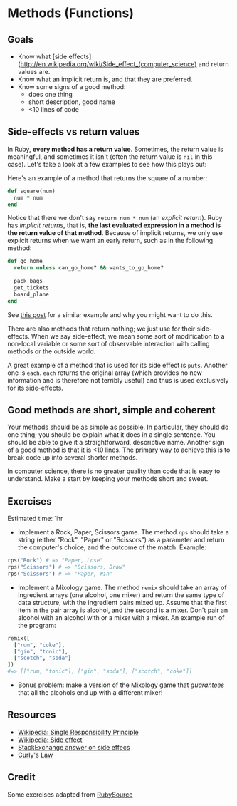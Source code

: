 # Methods (Functions)

## Goals

* Know what [side effects](http://en.wikipedia.org/wiki/Side_effect_(computer_science) and return values are.
* Know what an implicit return is, and that they are preferred.
* Know some signs of a good method:
  * does one thing
  * short description, good name
  * <10 lines of code

## Side-effects vs return values

In Ruby, **every method has a return value**. Sometimes, the return
value is meaningful, and sometimes it isn't (often the return value is
`nil` in this case). Let's take a look at a few examples to see how
this plays out:

Here's an example of a method that returns the square of a
number:

```ruby
def square(num)
  num * num
end
```

Notice that there we don't say `return num * num` (an *explicit
return*). Ruby has *implicit returns*, that is, **the last evaluated
expression in a method is the return value of that method**. Because
of implicit returns, we only use explicit returns when we want an
early return, such as in the following method:

```ruby
def go_home
  return unless can_go_home? && wants_to_go_home?
  
  pack_bags
  get_tickets
  board_plane
end
```

See [this post][eriwen.com] for a similar example and why you
might want to do this.

[eriwen.com]: http://www.eriwen.com/ruby/more-readable-conditionals/

There are also methods that return nothing; we just use for their
side-effects. When we say side-effect, we mean some sort of
modification to a non-local variable or some sort of observable
interaction with calling methods or the outside world.

A great example of a method that is used for its side effect is
`puts`. Another one is `each`. `each` returns the original array
(which provides no new information and is therefore not terribly
useful) and thus is used exclusively for its side-effects.

## Good methods are short, simple and coherent

Your methods should be as simple as possible. In particular, they
should do one thing; you should be explain what it does in a single
sentence. You should be able to give it a straightforward, descriptive
name. Another sign of a good method is that it is <10 lines. The
primary way to achieve this is to break code up into several shorter
methods.

In computer science, there is no greater quality than code that is
easy to understand. Make a start by keeping your methods short and
sweet.

## Exercises

Estimated time: 1hr

* Implement a Rock, Paper, Scissors game. The method `rps` should take
  a string (either "Rock", "Paper" or "Scissors") as a parameter and
  return the computer's choice, and the outcome of the match. Example:

```ruby
rps("Rock") # => "Paper, Lose"
rps("Scissors") # => "Scissors, Draw"
rps("Scissors") # => "Paper, Win"
```

* Implement a Mixology game. The method `remix` should take an array
  of ingredient arrays (one alcohol, one mixer) and return the same
  type of data structure, with the ingredient pairs mixed up. Assume
  that the first item in the pair array is alcohol, and the second is
  a mixer. Don't pair an alcohol with an alcohol with or a mixer with
  a mixer. An example run of the program:

```ruby
remix([
  ["rum", "coke"],
  ["gin", "tonic"],
  ["scotch", "soda"]
])
#=> [["rum, "tonic"], ["gin", "soda"], ["scotch", "coke"]]
```

* Bonus problem: make a version of the Mixology game that *guarantees*
  that all the alcohols end up with a different mixer!

## Resources
* [Wikipedia: Single Responsibility Principle](http://en.wikipedia.org/wiki/Single_responsibility_principle)
* [Wikipedia: Side effect][wiki-side-effects]
* [StackExchange answer on side effecs](http://programmers.stackexchange.com/questions/40297/what-is-a-side-effect#answer-40314)
* [Curly's Law](http://www.codinghorror.com/blog/2007/03/curlys-law-do-one-thing.html)

[wiki-side-effects]: http://en.wikipedia.org/wiki/Side_effect_(computer_science)

## Credit
Some exercises adapted from [RubySource](http://rubysource.com/ruby-golf/)
